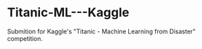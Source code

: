 # Titanic-ML---Kaggle
Submition for Kaggle's "Titanic - Machine Learning from Disaster" competition.
